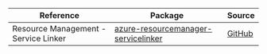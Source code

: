 | Reference | Package | Source |
|---|---|---|
|Resource Management - Service Linker|[azure-resourcemanager-servicelinker](https://repo1.maven.org/maven2/com/azure/resourcemanager/azure-resourcemanager-servicelinker)|[GitHub](https://github.com/Azure/azure-sdk-for-java/blob/main/sdk/servicelinker/azure-resourcemanager-servicelinker)|
